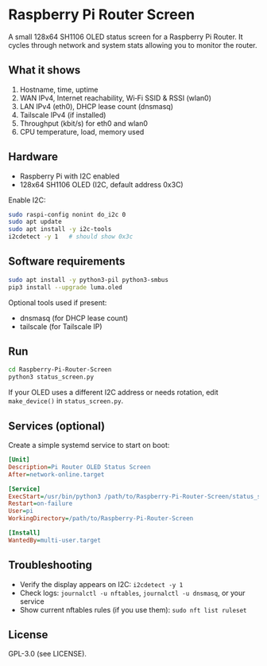 # Raspberry Pi Router Screen

A small 128x64 SH1106 OLED status screen for a Raspberry Pi Router. It cycles through network and system stats allowing you to monitor the router.

## What it shows
1) Hostname, time, uptime  
2) WAN IPv4, Internet reachability, Wi‑Fi SSID & RSSI (wlan0)  
3) LAN IPv4 (eth0), DHCP lease count (dnsmasq)  
4) Tailscale IPv4 (if installed)  
5) Throughput (kbit/s) for eth0 and wlan0  
6) CPU temperature, load, memory used

## Hardware
- Raspberry Pi with I2C enabled
- 128x64 SH1106 OLED (I2C, default address 0x3C)

Enable I2C:
```bash
sudo raspi-config nonint do_i2c 0
sudo apt update
sudo apt install -y i2c-tools
i2cdetect -y 1   # should show 0x3c
```

## Software requirements
```bash
sudo apt install -y python3-pil python3-smbus
pip3 install --upgrade luma.oled
```

Optional tools used if present:
- dnsmasq (for DHCP lease count)
- tailscale (for Tailscale IP)

## Run
```bash
cd Raspberry-Pi-Router-Screen
python3 status_screen.py
```

If your OLED uses a different I2C address or needs rotation, edit `make_device()` in `status_screen.py`.

## Services (optional)
Create a simple systemd service to start on boot:
```ini
[Unit]
Description=Pi Router OLED Status Screen
After=network-online.target

[Service]
ExecStart=/usr/bin/python3 /path/to/Raspberry-Pi-Router-Screen/status_screen.py
Restart=on-failure
User=pi
WorkingDirectory=/path/to/Raspberry-Pi-Router-Screen

[Install]
WantedBy=multi-user.target
```

## Troubleshooting
- Verify the display appears on I2C: `i2cdetect -y 1`
- Check logs: `journalctl -u nftables`, `journalctl -u dnsmasq`, or your service
- Show current nftables rules (if you use them): `sudo nft list ruleset`

## License
GPL-3.0 (see LICENSE).
